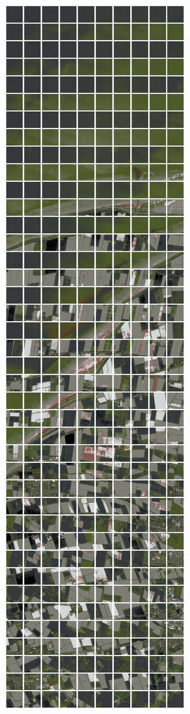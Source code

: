 <html>
<div>
<img src="https://github.com/HakkaTjakka/NL_TILE_MAP/blob/main/18/634/-1072/r.6340.-10720.png" height="44" width="44">
<img src="https://github.com/HakkaTjakka/NL_TILE_MAP/blob/main/18/634/-1072/r.6341.-10720.png" height="44" width="44">
<img src="https://github.com/HakkaTjakka/NL_TILE_MAP/blob/main/18/634/-1072/r.6342.-10720.png" height="44" width="44">
<img src="https://github.com/HakkaTjakka/NL_TILE_MAP/blob/main/18/634/-1072/r.6343.-10720.png" height="44" width="44">
<img src="https://github.com/HakkaTjakka/NL_TILE_MAP/blob/main/18/634/-1072/r.6344.-10720.png" height="44" width="44">
<img src="https://github.com/HakkaTjakka/NL_TILE_MAP/blob/main/18/634/-1072/r.6345.-10720.png" height="44" width="44">
<img src="https://github.com/HakkaTjakka/NL_TILE_MAP/blob/main/18/634/-1072/r.6346.-10720.png" height="44" width="44">
<img src="https://github.com/HakkaTjakka/NL_TILE_MAP/blob/main/18/634/-1072/r.6347.-10720.png" height="44" width="44">
<img src="https://github.com/HakkaTjakka/NL_TILE_MAP/blob/main/18/634/-1072/r.6348.-10720.png" height="44" width="44">
<img src="https://github.com/HakkaTjakka/NL_TILE_MAP/blob/main/18/634/-1072/r.6349.-10720.png" height="44" width="44">
<img src="https://github.com/HakkaTjakka/NL_TILE_MAP/blob/main/18/635/-1072/r.6350.-10720.png" height="44" width="44">
<img src="https://github.com/HakkaTjakka/NL_TILE_MAP/blob/main/18/635/-1072/r.6351.-10720.png" height="44" width="44">
<img src="https://github.com/HakkaTjakka/NL_TILE_MAP/blob/main/18/635/-1072/r.6352.-10720.png" height="44" width="44">
<img src="https://github.com/HakkaTjakka/NL_TILE_MAP/blob/main/18/635/-1072/r.6353.-10720.png" height="44" width="44">
<img src="https://github.com/HakkaTjakka/NL_TILE_MAP/blob/main/18/635/-1072/r.6354.-10720.png" height="44" width="44">
<img src="https://github.com/HakkaTjakka/NL_TILE_MAP/blob/main/18/635/-1072/r.6355.-10720.png" height="44" width="44">
<img src="https://github.com/HakkaTjakka/NL_TILE_MAP/blob/main/18/635/-1072/r.6356.-10720.png" height="44" width="44">
<img src="https://github.com/HakkaTjakka/NL_TILE_MAP/blob/main/18/635/-1072/r.6357.-10720.png" height="44" width="44">
<img src="https://github.com/HakkaTjakka/NL_TILE_MAP/blob/main/18/635/-1072/r.6358.-10720.png" height="44" width="44">
<img src="https://github.com/HakkaTjakka/NL_TILE_MAP/blob/main/18/635/-1072/r.6359.-10720.png" height="44" width="44">
<br>
<img src="https://github.com/HakkaTjakka/NL_TILE_MAP/blob/main/18/634/-1072/r.6340.-10719.png" height="44" width="44">
<img src="https://github.com/HakkaTjakka/NL_TILE_MAP/blob/main/18/634/-1072/r.6341.-10719.png" height="44" width="44">
<img src="https://github.com/HakkaTjakka/NL_TILE_MAP/blob/main/18/634/-1072/r.6342.-10719.png" height="44" width="44">
<img src="https://github.com/HakkaTjakka/NL_TILE_MAP/blob/main/18/634/-1072/r.6343.-10719.png" height="44" width="44">
<img src="https://github.com/HakkaTjakka/NL_TILE_MAP/blob/main/18/634/-1072/r.6344.-10719.png" height="44" width="44">
<img src="https://github.com/HakkaTjakka/NL_TILE_MAP/blob/main/18/634/-1072/r.6345.-10719.png" height="44" width="44">
<img src="https://github.com/HakkaTjakka/NL_TILE_MAP/blob/main/18/634/-1072/r.6346.-10719.png" height="44" width="44">
<img src="https://github.com/HakkaTjakka/NL_TILE_MAP/blob/main/18/634/-1072/r.6347.-10719.png" height="44" width="44">
<img src="https://github.com/HakkaTjakka/NL_TILE_MAP/blob/main/18/634/-1072/r.6348.-10719.png" height="44" width="44">
<img src="https://github.com/HakkaTjakka/NL_TILE_MAP/blob/main/18/634/-1072/r.6349.-10719.png" height="44" width="44">
<img src="https://github.com/HakkaTjakka/NL_TILE_MAP/blob/main/18/635/-1072/r.6350.-10719.png" height="44" width="44">
<img src="https://github.com/HakkaTjakka/NL_TILE_MAP/blob/main/18/635/-1072/r.6351.-10719.png" height="44" width="44">
<img src="https://github.com/HakkaTjakka/NL_TILE_MAP/blob/main/18/635/-1072/r.6352.-10719.png" height="44" width="44">
<img src="https://github.com/HakkaTjakka/NL_TILE_MAP/blob/main/18/635/-1072/r.6353.-10719.png" height="44" width="44">
<img src="https://github.com/HakkaTjakka/NL_TILE_MAP/blob/main/18/635/-1072/r.6354.-10719.png" height="44" width="44">
<img src="https://github.com/HakkaTjakka/NL_TILE_MAP/blob/main/18/635/-1072/r.6355.-10719.png" height="44" width="44">
<img src="https://github.com/HakkaTjakka/NL_TILE_MAP/blob/main/18/635/-1072/r.6356.-10719.png" height="44" width="44">
<img src="https://github.com/HakkaTjakka/NL_TILE_MAP/blob/main/18/635/-1072/r.6357.-10719.png" height="44" width="44">
<img src="https://github.com/HakkaTjakka/NL_TILE_MAP/blob/main/18/635/-1072/r.6358.-10719.png" height="44" width="44">
<img src="https://github.com/HakkaTjakka/NL_TILE_MAP/blob/main/18/635/-1072/r.6359.-10719.png" height="44" width="44">
<br>
<img src="https://github.com/HakkaTjakka/NL_TILE_MAP/blob/main/18/634/-1072/r.6340.-10718.png" height="44" width="44">
<img src="https://github.com/HakkaTjakka/NL_TILE_MAP/blob/main/18/634/-1072/r.6341.-10718.png" height="44" width="44">
<img src="https://github.com/HakkaTjakka/NL_TILE_MAP/blob/main/18/634/-1072/r.6342.-10718.png" height="44" width="44">
<img src="https://github.com/HakkaTjakka/NL_TILE_MAP/blob/main/18/634/-1072/r.6343.-10718.png" height="44" width="44">
<img src="https://github.com/HakkaTjakka/NL_TILE_MAP/blob/main/18/634/-1072/r.6344.-10718.png" height="44" width="44">
<img src="https://github.com/HakkaTjakka/NL_TILE_MAP/blob/main/18/634/-1072/r.6345.-10718.png" height="44" width="44">
<img src="https://github.com/HakkaTjakka/NL_TILE_MAP/blob/main/18/634/-1072/r.6346.-10718.png" height="44" width="44">
<img src="https://github.com/HakkaTjakka/NL_TILE_MAP/blob/main/18/634/-1072/r.6347.-10718.png" height="44" width="44">
<img src="https://github.com/HakkaTjakka/NL_TILE_MAP/blob/main/18/634/-1072/r.6348.-10718.png" height="44" width="44">
<img src="https://github.com/HakkaTjakka/NL_TILE_MAP/blob/main/18/634/-1072/r.6349.-10718.png" height="44" width="44">
<img src="https://github.com/HakkaTjakka/NL_TILE_MAP/blob/main/18/635/-1072/r.6350.-10718.png" height="44" width="44">
<img src="https://github.com/HakkaTjakka/NL_TILE_MAP/blob/main/18/635/-1072/r.6351.-10718.png" height="44" width="44">
<img src="https://github.com/HakkaTjakka/NL_TILE_MAP/blob/main/18/635/-1072/r.6352.-10718.png" height="44" width="44">
<img src="https://github.com/HakkaTjakka/NL_TILE_MAP/blob/main/18/635/-1072/r.6353.-10718.png" height="44" width="44">
<img src="https://github.com/HakkaTjakka/NL_TILE_MAP/blob/main/18/635/-1072/r.6354.-10718.png" height="44" width="44">
<img src="https://github.com/HakkaTjakka/NL_TILE_MAP/blob/main/18/635/-1072/r.6355.-10718.png" height="44" width="44">
<img src="https://github.com/HakkaTjakka/NL_TILE_MAP/blob/main/18/635/-1072/r.6356.-10718.png" height="44" width="44">
<img src="https://github.com/HakkaTjakka/NL_TILE_MAP/blob/main/18/635/-1072/r.6357.-10718.png" height="44" width="44">
<img src="https://github.com/HakkaTjakka/NL_TILE_MAP/blob/main/18/635/-1072/r.6358.-10718.png" height="44" width="44">
<img src="https://github.com/HakkaTjakka/NL_TILE_MAP/blob/main/18/635/-1072/r.6359.-10718.png" height="44" width="44">
<br>
<img src="https://github.com/HakkaTjakka/NL_TILE_MAP/blob/main/18/634/-1072/r.6340.-10717.png" height="44" width="44">
<img src="https://github.com/HakkaTjakka/NL_TILE_MAP/blob/main/18/634/-1072/r.6341.-10717.png" height="44" width="44">
<img src="https://github.com/HakkaTjakka/NL_TILE_MAP/blob/main/18/634/-1072/r.6342.-10717.png" height="44" width="44">
<img src="https://github.com/HakkaTjakka/NL_TILE_MAP/blob/main/18/634/-1072/r.6343.-10717.png" height="44" width="44">
<img src="https://github.com/HakkaTjakka/NL_TILE_MAP/blob/main/18/634/-1072/r.6344.-10717.png" height="44" width="44">
<img src="https://github.com/HakkaTjakka/NL_TILE_MAP/blob/main/18/634/-1072/r.6345.-10717.png" height="44" width="44">
<img src="https://github.com/HakkaTjakka/NL_TILE_MAP/blob/main/18/634/-1072/r.6346.-10717.png" height="44" width="44">
<img src="https://github.com/HakkaTjakka/NL_TILE_MAP/blob/main/18/634/-1072/r.6347.-10717.png" height="44" width="44">
<img src="https://github.com/HakkaTjakka/NL_TILE_MAP/blob/main/18/634/-1072/r.6348.-10717.png" height="44" width="44">
<img src="https://github.com/HakkaTjakka/NL_TILE_MAP/blob/main/18/634/-1072/r.6349.-10717.png" height="44" width="44">
<img src="https://github.com/HakkaTjakka/NL_TILE_MAP/blob/main/18/635/-1072/r.6350.-10717.png" height="44" width="44">
<img src="https://github.com/HakkaTjakka/NL_TILE_MAP/blob/main/18/635/-1072/r.6351.-10717.png" height="44" width="44">
<img src="https://github.com/HakkaTjakka/NL_TILE_MAP/blob/main/18/635/-1072/r.6352.-10717.png" height="44" width="44">
<img src="https://github.com/HakkaTjakka/NL_TILE_MAP/blob/main/18/635/-1072/r.6353.-10717.png" height="44" width="44">
<img src="https://github.com/HakkaTjakka/NL_TILE_MAP/blob/main/18/635/-1072/r.6354.-10717.png" height="44" width="44">
<img src="https://github.com/HakkaTjakka/NL_TILE_MAP/blob/main/18/635/-1072/r.6355.-10717.png" height="44" width="44">
<img src="https://github.com/HakkaTjakka/NL_TILE_MAP/blob/main/18/635/-1072/r.6356.-10717.png" height="44" width="44">
<img src="https://github.com/HakkaTjakka/NL_TILE_MAP/blob/main/18/635/-1072/r.6357.-10717.png" height="44" width="44">
<img src="https://github.com/HakkaTjakka/NL_TILE_MAP/blob/main/18/635/-1072/r.6358.-10717.png" height="44" width="44">
<img src="https://github.com/HakkaTjakka/NL_TILE_MAP/blob/main/18/635/-1072/r.6359.-10717.png" height="44" width="44">
<br>
<img src="https://github.com/HakkaTjakka/NL_TILE_MAP/blob/main/18/634/-1072/r.6340.-10716.png" height="44" width="44">
<img src="https://github.com/HakkaTjakka/NL_TILE_MAP/blob/main/18/634/-1072/r.6341.-10716.png" height="44" width="44">
<img src="https://github.com/HakkaTjakka/NL_TILE_MAP/blob/main/18/634/-1072/r.6342.-10716.png" height="44" width="44">
<img src="https://github.com/HakkaTjakka/NL_TILE_MAP/blob/main/18/634/-1072/r.6343.-10716.png" height="44" width="44">
<img src="https://github.com/HakkaTjakka/NL_TILE_MAP/blob/main/18/634/-1072/r.6344.-10716.png" height="44" width="44">
<img src="https://github.com/HakkaTjakka/NL_TILE_MAP/blob/main/18/634/-1072/r.6345.-10716.png" height="44" width="44">
<img src="https://github.com/HakkaTjakka/NL_TILE_MAP/blob/main/18/634/-1072/r.6346.-10716.png" height="44" width="44">
<img src="https://github.com/HakkaTjakka/NL_TILE_MAP/blob/main/18/634/-1072/r.6347.-10716.png" height="44" width="44">
<img src="https://github.com/HakkaTjakka/NL_TILE_MAP/blob/main/18/634/-1072/r.6348.-10716.png" height="44" width="44">
<img src="https://github.com/HakkaTjakka/NL_TILE_MAP/blob/main/18/634/-1072/r.6349.-10716.png" height="44" width="44">
<img src="https://github.com/HakkaTjakka/NL_TILE_MAP/blob/main/18/635/-1072/r.6350.-10716.png" height="44" width="44">
<img src="https://github.com/HakkaTjakka/NL_TILE_MAP/blob/main/18/635/-1072/r.6351.-10716.png" height="44" width="44">
<img src="https://github.com/HakkaTjakka/NL_TILE_MAP/blob/main/18/635/-1072/r.6352.-10716.png" height="44" width="44">
<img src="https://github.com/HakkaTjakka/NL_TILE_MAP/blob/main/18/635/-1072/r.6353.-10716.png" height="44" width="44">
<img src="https://github.com/HakkaTjakka/NL_TILE_MAP/blob/main/18/635/-1072/r.6354.-10716.png" height="44" width="44">
<img src="https://github.com/HakkaTjakka/NL_TILE_MAP/blob/main/18/635/-1072/r.6355.-10716.png" height="44" width="44">
<img src="https://github.com/HakkaTjakka/NL_TILE_MAP/blob/main/18/635/-1072/r.6356.-10716.png" height="44" width="44">
<img src="https://github.com/HakkaTjakka/NL_TILE_MAP/blob/main/18/635/-1072/r.6357.-10716.png" height="44" width="44">
<img src="https://github.com/HakkaTjakka/NL_TILE_MAP/blob/main/18/635/-1072/r.6358.-10716.png" height="44" width="44">
<img src="https://github.com/HakkaTjakka/NL_TILE_MAP/blob/main/18/635/-1072/r.6359.-10716.png" height="44" width="44">
<br>
<img src="https://github.com/HakkaTjakka/NL_TILE_MAP/blob/main/18/634/-1072/r.6340.-10715.png" height="44" width="44">
<img src="https://github.com/HakkaTjakka/NL_TILE_MAP/blob/main/18/634/-1072/r.6341.-10715.png" height="44" width="44">
<img src="https://github.com/HakkaTjakka/NL_TILE_MAP/blob/main/18/634/-1072/r.6342.-10715.png" height="44" width="44">
<img src="https://github.com/HakkaTjakka/NL_TILE_MAP/blob/main/18/634/-1072/r.6343.-10715.png" height="44" width="44">
<img src="https://github.com/HakkaTjakka/NL_TILE_MAP/blob/main/18/634/-1072/r.6344.-10715.png" height="44" width="44">
<img src="https://github.com/HakkaTjakka/NL_TILE_MAP/blob/main/18/634/-1072/r.6345.-10715.png" height="44" width="44">
<img src="https://github.com/HakkaTjakka/NL_TILE_MAP/blob/main/18/634/-1072/r.6346.-10715.png" height="44" width="44">
<img src="https://github.com/HakkaTjakka/NL_TILE_MAP/blob/main/18/634/-1072/r.6347.-10715.png" height="44" width="44">
<img src="https://github.com/HakkaTjakka/NL_TILE_MAP/blob/main/18/634/-1072/r.6348.-10715.png" height="44" width="44">
<img src="https://github.com/HakkaTjakka/NL_TILE_MAP/blob/main/18/634/-1072/r.6349.-10715.png" height="44" width="44">
<img src="https://github.com/HakkaTjakka/NL_TILE_MAP/blob/main/18/635/-1072/r.6350.-10715.png" height="44" width="44">
<img src="https://github.com/HakkaTjakka/NL_TILE_MAP/blob/main/18/635/-1072/r.6351.-10715.png" height="44" width="44">
<img src="https://github.com/HakkaTjakka/NL_TILE_MAP/blob/main/18/635/-1072/r.6352.-10715.png" height="44" width="44">
<img src="https://github.com/HakkaTjakka/NL_TILE_MAP/blob/main/18/635/-1072/r.6353.-10715.png" height="44" width="44">
<img src="https://github.com/HakkaTjakka/NL_TILE_MAP/blob/main/18/635/-1072/r.6354.-10715.png" height="44" width="44">
<img src="https://github.com/HakkaTjakka/NL_TILE_MAP/blob/main/18/635/-1072/r.6355.-10715.png" height="44" width="44">
<img src="https://github.com/HakkaTjakka/NL_TILE_MAP/blob/main/18/635/-1072/r.6356.-10715.png" height="44" width="44">
<img src="https://github.com/HakkaTjakka/NL_TILE_MAP/blob/main/18/635/-1072/r.6357.-10715.png" height="44" width="44">
<img src="https://github.com/HakkaTjakka/NL_TILE_MAP/blob/main/18/635/-1072/r.6358.-10715.png" height="44" width="44">
<img src="https://github.com/HakkaTjakka/NL_TILE_MAP/blob/main/18/635/-1072/r.6359.-10715.png" height="44" width="44">
<br>
<img src="https://github.com/HakkaTjakka/NL_TILE_MAP/blob/main/18/634/-1072/r.6340.-10714.png" height="44" width="44">
<img src="https://github.com/HakkaTjakka/NL_TILE_MAP/blob/main/18/634/-1072/r.6341.-10714.png" height="44" width="44">
<img src="https://github.com/HakkaTjakka/NL_TILE_MAP/blob/main/18/634/-1072/r.6342.-10714.png" height="44" width="44">
<img src="https://github.com/HakkaTjakka/NL_TILE_MAP/blob/main/18/634/-1072/r.6343.-10714.png" height="44" width="44">
<img src="https://github.com/HakkaTjakka/NL_TILE_MAP/blob/main/18/634/-1072/r.6344.-10714.png" height="44" width="44">
<img src="https://github.com/HakkaTjakka/NL_TILE_MAP/blob/main/18/634/-1072/r.6345.-10714.png" height="44" width="44">
<img src="https://github.com/HakkaTjakka/NL_TILE_MAP/blob/main/18/634/-1072/r.6346.-10714.png" height="44" width="44">
<img src="https://github.com/HakkaTjakka/NL_TILE_MAP/blob/main/18/634/-1072/r.6347.-10714.png" height="44" width="44">
<img src="https://github.com/HakkaTjakka/NL_TILE_MAP/blob/main/18/634/-1072/r.6348.-10714.png" height="44" width="44">
<img src="https://github.com/HakkaTjakka/NL_TILE_MAP/blob/main/18/634/-1072/r.6349.-10714.png" height="44" width="44">
<img src="https://github.com/HakkaTjakka/NL_TILE_MAP/blob/main/18/635/-1072/r.6350.-10714.png" height="44" width="44">
<img src="https://github.com/HakkaTjakka/NL_TILE_MAP/blob/main/18/635/-1072/r.6351.-10714.png" height="44" width="44">
<img src="https://github.com/HakkaTjakka/NL_TILE_MAP/blob/main/18/635/-1072/r.6352.-10714.png" height="44" width="44">
<img src="https://github.com/HakkaTjakka/NL_TILE_MAP/blob/main/18/635/-1072/r.6353.-10714.png" height="44" width="44">
<img src="https://github.com/HakkaTjakka/NL_TILE_MAP/blob/main/18/635/-1072/r.6354.-10714.png" height="44" width="44">
<img src="https://github.com/HakkaTjakka/NL_TILE_MAP/blob/main/18/635/-1072/r.6355.-10714.png" height="44" width="44">
<img src="https://github.com/HakkaTjakka/NL_TILE_MAP/blob/main/18/635/-1072/r.6356.-10714.png" height="44" width="44">
<img src="https://github.com/HakkaTjakka/NL_TILE_MAP/blob/main/18/635/-1072/r.6357.-10714.png" height="44" width="44">
<img src="https://github.com/HakkaTjakka/NL_TILE_MAP/blob/main/18/635/-1072/r.6358.-10714.png" height="44" width="44">
<img src="https://github.com/HakkaTjakka/NL_TILE_MAP/blob/main/18/635/-1072/r.6359.-10714.png" height="44" width="44">
<br>
<img src="https://github.com/HakkaTjakka/NL_TILE_MAP/blob/main/18/634/-1072/r.6340.-10713.png" height="44" width="44">
<img src="https://github.com/HakkaTjakka/NL_TILE_MAP/blob/main/18/634/-1072/r.6341.-10713.png" height="44" width="44">
<img src="https://github.com/HakkaTjakka/NL_TILE_MAP/blob/main/18/634/-1072/r.6342.-10713.png" height="44" width="44">
<img src="https://github.com/HakkaTjakka/NL_TILE_MAP/blob/main/18/634/-1072/r.6343.-10713.png" height="44" width="44">
<img src="https://github.com/HakkaTjakka/NL_TILE_MAP/blob/main/18/634/-1072/r.6344.-10713.png" height="44" width="44">
<img src="https://github.com/HakkaTjakka/NL_TILE_MAP/blob/main/18/634/-1072/r.6345.-10713.png" height="44" width="44">
<img src="https://github.com/HakkaTjakka/NL_TILE_MAP/blob/main/18/634/-1072/r.6346.-10713.png" height="44" width="44">
<img src="https://github.com/HakkaTjakka/NL_TILE_MAP/blob/main/18/634/-1072/r.6347.-10713.png" height="44" width="44">
<img src="https://github.com/HakkaTjakka/NL_TILE_MAP/blob/main/18/634/-1072/r.6348.-10713.png" height="44" width="44">
<img src="https://github.com/HakkaTjakka/NL_TILE_MAP/blob/main/18/634/-1072/r.6349.-10713.png" height="44" width="44">
<img src="https://github.com/HakkaTjakka/NL_TILE_MAP/blob/main/18/635/-1072/r.6350.-10713.png" height="44" width="44">
<img src="https://github.com/HakkaTjakka/NL_TILE_MAP/blob/main/18/635/-1072/r.6351.-10713.png" height="44" width="44">
<img src="https://github.com/HakkaTjakka/NL_TILE_MAP/blob/main/18/635/-1072/r.6352.-10713.png" height="44" width="44">
<img src="https://github.com/HakkaTjakka/NL_TILE_MAP/blob/main/18/635/-1072/r.6353.-10713.png" height="44" width="44">
<img src="https://github.com/HakkaTjakka/NL_TILE_MAP/blob/main/18/635/-1072/r.6354.-10713.png" height="44" width="44">
<img src="https://github.com/HakkaTjakka/NL_TILE_MAP/blob/main/18/635/-1072/r.6355.-10713.png" height="44" width="44">
<img src="https://github.com/HakkaTjakka/NL_TILE_MAP/blob/main/18/635/-1072/r.6356.-10713.png" height="44" width="44">
<img src="https://github.com/HakkaTjakka/NL_TILE_MAP/blob/main/18/635/-1072/r.6357.-10713.png" height="44" width="44">
<img src="https://github.com/HakkaTjakka/NL_TILE_MAP/blob/main/18/635/-1072/r.6358.-10713.png" height="44" width="44">
<img src="https://github.com/HakkaTjakka/NL_TILE_MAP/blob/main/18/635/-1072/r.6359.-10713.png" height="44" width="44">
<br>
<img src="https://github.com/HakkaTjakka/NL_TILE_MAP/blob/main/18/634/-1072/r.6340.-10712.png" height="44" width="44">
<img src="https://github.com/HakkaTjakka/NL_TILE_MAP/blob/main/18/634/-1072/r.6341.-10712.png" height="44" width="44">
<img src="https://github.com/HakkaTjakka/NL_TILE_MAP/blob/main/18/634/-1072/r.6342.-10712.png" height="44" width="44">
<img src="https://github.com/HakkaTjakka/NL_TILE_MAP/blob/main/18/634/-1072/r.6343.-10712.png" height="44" width="44">
<img src="https://github.com/HakkaTjakka/NL_TILE_MAP/blob/main/18/634/-1072/r.6344.-10712.png" height="44" width="44">
<img src="https://github.com/HakkaTjakka/NL_TILE_MAP/blob/main/18/634/-1072/r.6345.-10712.png" height="44" width="44">
<img src="https://github.com/HakkaTjakka/NL_TILE_MAP/blob/main/18/634/-1072/r.6346.-10712.png" height="44" width="44">
<img src="https://github.com/HakkaTjakka/NL_TILE_MAP/blob/main/18/634/-1072/r.6347.-10712.png" height="44" width="44">
<img src="https://github.com/HakkaTjakka/NL_TILE_MAP/blob/main/18/634/-1072/r.6348.-10712.png" height="44" width="44">
<img src="https://github.com/HakkaTjakka/NL_TILE_MAP/blob/main/18/634/-1072/r.6349.-10712.png" height="44" width="44">
<img src="https://github.com/HakkaTjakka/NL_TILE_MAP/blob/main/18/635/-1072/r.6350.-10712.png" height="44" width="44">
<img src="https://github.com/HakkaTjakka/NL_TILE_MAP/blob/main/18/635/-1072/r.6351.-10712.png" height="44" width="44">
<img src="https://github.com/HakkaTjakka/NL_TILE_MAP/blob/main/18/635/-1072/r.6352.-10712.png" height="44" width="44">
<img src="https://github.com/HakkaTjakka/NL_TILE_MAP/blob/main/18/635/-1072/r.6353.-10712.png" height="44" width="44">
<img src="https://github.com/HakkaTjakka/NL_TILE_MAP/blob/main/18/635/-1072/r.6354.-10712.png" height="44" width="44">
<img src="https://github.com/HakkaTjakka/NL_TILE_MAP/blob/main/18/635/-1072/r.6355.-10712.png" height="44" width="44">
<img src="https://github.com/HakkaTjakka/NL_TILE_MAP/blob/main/18/635/-1072/r.6356.-10712.png" height="44" width="44">
<img src="https://github.com/HakkaTjakka/NL_TILE_MAP/blob/main/18/635/-1072/r.6357.-10712.png" height="44" width="44">
<img src="https://github.com/HakkaTjakka/NL_TILE_MAP/blob/main/18/635/-1072/r.6358.-10712.png" height="44" width="44">
<img src="https://github.com/HakkaTjakka/NL_TILE_MAP/blob/main/18/635/-1072/r.6359.-10712.png" height="44" width="44">
<br>
<img src="https://github.com/HakkaTjakka/NL_TILE_MAP/blob/main/18/634/-1072/r.6340.-10711.png" height="44" width="44">
<img src="https://github.com/HakkaTjakka/NL_TILE_MAP/blob/main/18/634/-1072/r.6341.-10711.png" height="44" width="44">
<img src="https://github.com/HakkaTjakka/NL_TILE_MAP/blob/main/18/634/-1072/r.6342.-10711.png" height="44" width="44">
<img src="https://github.com/HakkaTjakka/NL_TILE_MAP/blob/main/18/634/-1072/r.6343.-10711.png" height="44" width="44">
<img src="https://github.com/HakkaTjakka/NL_TILE_MAP/blob/main/18/634/-1072/r.6344.-10711.png" height="44" width="44">
<img src="https://github.com/HakkaTjakka/NL_TILE_MAP/blob/main/18/634/-1072/r.6345.-10711.png" height="44" width="44">
<img src="https://github.com/HakkaTjakka/NL_TILE_MAP/blob/main/18/634/-1072/r.6346.-10711.png" height="44" width="44">
<img src="https://github.com/HakkaTjakka/NL_TILE_MAP/blob/main/18/634/-1072/r.6347.-10711.png" height="44" width="44">
<img src="https://github.com/HakkaTjakka/NL_TILE_MAP/blob/main/18/634/-1072/r.6348.-10711.png" height="44" width="44">
<img src="https://github.com/HakkaTjakka/NL_TILE_MAP/blob/main/18/634/-1072/r.6349.-10711.png" height="44" width="44">
<img src="https://github.com/HakkaTjakka/NL_TILE_MAP/blob/main/18/635/-1072/r.6350.-10711.png" height="44" width="44">
<img src="https://github.com/HakkaTjakka/NL_TILE_MAP/blob/main/18/635/-1072/r.6351.-10711.png" height="44" width="44">
<img src="https://github.com/HakkaTjakka/NL_TILE_MAP/blob/main/18/635/-1072/r.6352.-10711.png" height="44" width="44">
<img src="https://github.com/HakkaTjakka/NL_TILE_MAP/blob/main/18/635/-1072/r.6353.-10711.png" height="44" width="44">
<img src="https://github.com/HakkaTjakka/NL_TILE_MAP/blob/main/18/635/-1072/r.6354.-10711.png" height="44" width="44">
<img src="https://github.com/HakkaTjakka/NL_TILE_MAP/blob/main/18/635/-1072/r.6355.-10711.png" height="44" width="44">
<img src="https://github.com/HakkaTjakka/NL_TILE_MAP/blob/main/18/635/-1072/r.6356.-10711.png" height="44" width="44">
<img src="https://github.com/HakkaTjakka/NL_TILE_MAP/blob/main/18/635/-1072/r.6357.-10711.png" height="44" width="44">
<img src="https://github.com/HakkaTjakka/NL_TILE_MAP/blob/main/18/635/-1072/r.6358.-10711.png" height="44" width="44">
<img src="https://github.com/HakkaTjakka/NL_TILE_MAP/blob/main/18/635/-1072/r.6359.-10711.png" height="44" width="44">
<br>
<img src="https://github.com/HakkaTjakka/NL_TILE_MAP/blob/main/18/634/-1071/r.6340.-10710.png" height="44" width="44">
<img src="https://github.com/HakkaTjakka/NL_TILE_MAP/blob/main/18/634/-1071/r.6341.-10710.png" height="44" width="44">
<img src="https://github.com/HakkaTjakka/NL_TILE_MAP/blob/main/18/634/-1071/r.6342.-10710.png" height="44" width="44">
<img src="https://github.com/HakkaTjakka/NL_TILE_MAP/blob/main/18/634/-1071/r.6343.-10710.png" height="44" width="44">
<img src="https://github.com/HakkaTjakka/NL_TILE_MAP/blob/main/18/634/-1071/r.6344.-10710.png" height="44" width="44">
<img src="https://github.com/HakkaTjakka/NL_TILE_MAP/blob/main/18/634/-1071/r.6345.-10710.png" height="44" width="44">
<img src="https://github.com/HakkaTjakka/NL_TILE_MAP/blob/main/18/634/-1071/r.6346.-10710.png" height="44" width="44">
<img src="https://github.com/HakkaTjakka/NL_TILE_MAP/blob/main/18/634/-1071/r.6347.-10710.png" height="44" width="44">
<img src="https://github.com/HakkaTjakka/NL_TILE_MAP/blob/main/18/634/-1071/r.6348.-10710.png" height="44" width="44">
<img src="https://github.com/HakkaTjakka/NL_TILE_MAP/blob/main/18/634/-1071/r.6349.-10710.png" height="44" width="44">
<img src="https://github.com/HakkaTjakka/NL_TILE_MAP/blob/main/18/635/-1071/r.6350.-10710.png" height="44" width="44">
<img src="https://github.com/HakkaTjakka/NL_TILE_MAP/blob/main/18/635/-1071/r.6351.-10710.png" height="44" width="44">
<img src="https://github.com/HakkaTjakka/NL_TILE_MAP/blob/main/18/635/-1071/r.6352.-10710.png" height="44" width="44">
<img src="https://github.com/HakkaTjakka/NL_TILE_MAP/blob/main/18/635/-1071/r.6353.-10710.png" height="44" width="44">
<img src="https://github.com/HakkaTjakka/NL_TILE_MAP/blob/main/18/635/-1071/r.6354.-10710.png" height="44" width="44">
<img src="https://github.com/HakkaTjakka/NL_TILE_MAP/blob/main/18/635/-1071/r.6355.-10710.png" height="44" width="44">
<img src="https://github.com/HakkaTjakka/NL_TILE_MAP/blob/main/18/635/-1071/r.6356.-10710.png" height="44" width="44">
<img src="https://github.com/HakkaTjakka/NL_TILE_MAP/blob/main/18/635/-1071/r.6357.-10710.png" height="44" width="44">
<img src="https://github.com/HakkaTjakka/NL_TILE_MAP/blob/main/18/635/-1071/r.6358.-10710.png" height="44" width="44">
<img src="https://github.com/HakkaTjakka/NL_TILE_MAP/blob/main/18/635/-1071/r.6359.-10710.png" height="44" width="44">
<br>
<img src="https://github.com/HakkaTjakka/NL_TILE_MAP/blob/main/18/634/-1071/r.6340.-10709.png" height="44" width="44">
<img src="https://github.com/HakkaTjakka/NL_TILE_MAP/blob/main/18/634/-1071/r.6341.-10709.png" height="44" width="44">
<img src="https://github.com/HakkaTjakka/NL_TILE_MAP/blob/main/18/634/-1071/r.6342.-10709.png" height="44" width="44">
<img src="https://github.com/HakkaTjakka/NL_TILE_MAP/blob/main/18/634/-1071/r.6343.-10709.png" height="44" width="44">
<img src="https://github.com/HakkaTjakka/NL_TILE_MAP/blob/main/18/634/-1071/r.6344.-10709.png" height="44" width="44">
<img src="https://github.com/HakkaTjakka/NL_TILE_MAP/blob/main/18/634/-1071/r.6345.-10709.png" height="44" width="44">
<img src="https://github.com/HakkaTjakka/NL_TILE_MAP/blob/main/18/634/-1071/r.6346.-10709.png" height="44" width="44">
<img src="https://github.com/HakkaTjakka/NL_TILE_MAP/blob/main/18/634/-1071/r.6347.-10709.png" height="44" width="44">
<img src="https://github.com/HakkaTjakka/NL_TILE_MAP/blob/main/18/634/-1071/r.6348.-10709.png" height="44" width="44">
<img src="https://github.com/HakkaTjakka/NL_TILE_MAP/blob/main/18/634/-1071/r.6349.-10709.png" height="44" width="44">
<img src="https://github.com/HakkaTjakka/NL_TILE_MAP/blob/main/18/635/-1071/r.6350.-10709.png" height="44" width="44">
<img src="https://github.com/HakkaTjakka/NL_TILE_MAP/blob/main/18/635/-1071/r.6351.-10709.png" height="44" width="44">
<img src="https://github.com/HakkaTjakka/NL_TILE_MAP/blob/main/18/635/-1071/r.6352.-10709.png" height="44" width="44">
<img src="https://github.com/HakkaTjakka/NL_TILE_MAP/blob/main/18/635/-1071/r.6353.-10709.png" height="44" width="44">
<img src="https://github.com/HakkaTjakka/NL_TILE_MAP/blob/main/18/635/-1071/r.6354.-10709.png" height="44" width="44">
<img src="https://github.com/HakkaTjakka/NL_TILE_MAP/blob/main/18/635/-1071/r.6355.-10709.png" height="44" width="44">
<img src="https://github.com/HakkaTjakka/NL_TILE_MAP/blob/main/18/635/-1071/r.6356.-10709.png" height="44" width="44">
<img src="https://github.com/HakkaTjakka/NL_TILE_MAP/blob/main/18/635/-1071/r.6357.-10709.png" height="44" width="44">
<img src="https://github.com/HakkaTjakka/NL_TILE_MAP/blob/main/18/635/-1071/r.6358.-10709.png" height="44" width="44">
<img src="https://github.com/HakkaTjakka/NL_TILE_MAP/blob/main/18/635/-1071/r.6359.-10709.png" height="44" width="44">
<br>
<img src="https://github.com/HakkaTjakka/NL_TILE_MAP/blob/main/18/634/-1071/r.6340.-10708.png" height="44" width="44">
<img src="https://github.com/HakkaTjakka/NL_TILE_MAP/blob/main/18/634/-1071/r.6341.-10708.png" height="44" width="44">
<img src="https://github.com/HakkaTjakka/NL_TILE_MAP/blob/main/18/634/-1071/r.6342.-10708.png" height="44" width="44">
<img src="https://github.com/HakkaTjakka/NL_TILE_MAP/blob/main/18/634/-1071/r.6343.-10708.png" height="44" width="44">
<img src="https://github.com/HakkaTjakka/NL_TILE_MAP/blob/main/18/634/-1071/r.6344.-10708.png" height="44" width="44">
<img src="https://github.com/HakkaTjakka/NL_TILE_MAP/blob/main/18/634/-1071/r.6345.-10708.png" height="44" width="44">
<img src="https://github.com/HakkaTjakka/NL_TILE_MAP/blob/main/18/634/-1071/r.6346.-10708.png" height="44" width="44">
<img src="https://github.com/HakkaTjakka/NL_TILE_MAP/blob/main/18/634/-1071/r.6347.-10708.png" height="44" width="44">
<img src="https://github.com/HakkaTjakka/NL_TILE_MAP/blob/main/18/634/-1071/r.6348.-10708.png" height="44" width="44">
<img src="https://github.com/HakkaTjakka/NL_TILE_MAP/blob/main/18/634/-1071/r.6349.-10708.png" height="44" width="44">
<img src="https://github.com/HakkaTjakka/NL_TILE_MAP/blob/main/18/635/-1071/r.6350.-10708.png" height="44" width="44">
<img src="https://github.com/HakkaTjakka/NL_TILE_MAP/blob/main/18/635/-1071/r.6351.-10708.png" height="44" width="44">
<img src="https://github.com/HakkaTjakka/NL_TILE_MAP/blob/main/18/635/-1071/r.6352.-10708.png" height="44" width="44">
<img src="https://github.com/HakkaTjakka/NL_TILE_MAP/blob/main/18/635/-1071/r.6353.-10708.png" height="44" width="44">
<img src="https://github.com/HakkaTjakka/NL_TILE_MAP/blob/main/18/635/-1071/r.6354.-10708.png" height="44" width="44">
<img src="https://github.com/HakkaTjakka/NL_TILE_MAP/blob/main/18/635/-1071/r.6355.-10708.png" height="44" width="44">
<img src="https://github.com/HakkaTjakka/NL_TILE_MAP/blob/main/18/635/-1071/r.6356.-10708.png" height="44" width="44">
<img src="https://github.com/HakkaTjakka/NL_TILE_MAP/blob/main/18/635/-1071/r.6357.-10708.png" height="44" width="44">
<img src="https://github.com/HakkaTjakka/NL_TILE_MAP/blob/main/18/635/-1071/r.6358.-10708.png" height="44" width="44">
<img src="https://github.com/HakkaTjakka/NL_TILE_MAP/blob/main/18/635/-1071/r.6359.-10708.png" height="44" width="44">
<br>
<img src="https://github.com/HakkaTjakka/NL_TILE_MAP/blob/main/18/634/-1071/r.6340.-10707.png" height="44" width="44">
<img src="https://github.com/HakkaTjakka/NL_TILE_MAP/blob/main/18/634/-1071/r.6341.-10707.png" height="44" width="44">
<img src="https://github.com/HakkaTjakka/NL_TILE_MAP/blob/main/18/634/-1071/r.6342.-10707.png" height="44" width="44">
<img src="https://github.com/HakkaTjakka/NL_TILE_MAP/blob/main/18/634/-1071/r.6343.-10707.png" height="44" width="44">
<img src="https://github.com/HakkaTjakka/NL_TILE_MAP/blob/main/18/634/-1071/r.6344.-10707.png" height="44" width="44">
<img src="https://github.com/HakkaTjakka/NL_TILE_MAP/blob/main/18/634/-1071/r.6345.-10707.png" height="44" width="44">
<img src="https://github.com/HakkaTjakka/NL_TILE_MAP/blob/main/18/634/-1071/r.6346.-10707.png" height="44" width="44">
<img src="https://github.com/HakkaTjakka/NL_TILE_MAP/blob/main/18/634/-1071/r.6347.-10707.png" height="44" width="44">
<img src="https://github.com/HakkaTjakka/NL_TILE_MAP/blob/main/18/634/-1071/r.6348.-10707.png" height="44" width="44">
<img src="https://github.com/HakkaTjakka/NL_TILE_MAP/blob/main/18/634/-1071/r.6349.-10707.png" height="44" width="44">
<img src="https://github.com/HakkaTjakka/NL_TILE_MAP/blob/main/18/635/-1071/r.6350.-10707.png" height="44" width="44">
<img src="https://github.com/HakkaTjakka/NL_TILE_MAP/blob/main/18/635/-1071/r.6351.-10707.png" height="44" width="44">
<img src="https://github.com/HakkaTjakka/NL_TILE_MAP/blob/main/18/635/-1071/r.6352.-10707.png" height="44" width="44">
<img src="https://github.com/HakkaTjakka/NL_TILE_MAP/blob/main/18/635/-1071/r.6353.-10707.png" height="44" width="44">
<img src="https://github.com/HakkaTjakka/NL_TILE_MAP/blob/main/18/635/-1071/r.6354.-10707.png" height="44" width="44">
<img src="https://github.com/HakkaTjakka/NL_TILE_MAP/blob/main/18/635/-1071/r.6355.-10707.png" height="44" width="44">
<img src="https://github.com/HakkaTjakka/NL_TILE_MAP/blob/main/18/635/-1071/r.6356.-10707.png" height="44" width="44">
<img src="https://github.com/HakkaTjakka/NL_TILE_MAP/blob/main/18/635/-1071/r.6357.-10707.png" height="44" width="44">
<img src="https://github.com/HakkaTjakka/NL_TILE_MAP/blob/main/18/635/-1071/r.6358.-10707.png" height="44" width="44">
<img src="https://github.com/HakkaTjakka/NL_TILE_MAP/blob/main/18/635/-1071/r.6359.-10707.png" height="44" width="44">
<br>
<img src="https://github.com/HakkaTjakka/NL_TILE_MAP/blob/main/18/634/-1071/r.6340.-10706.png" height="44" width="44">
<img src="https://github.com/HakkaTjakka/NL_TILE_MAP/blob/main/18/634/-1071/r.6341.-10706.png" height="44" width="44">
<img src="https://github.com/HakkaTjakka/NL_TILE_MAP/blob/main/18/634/-1071/r.6342.-10706.png" height="44" width="44">
<img src="https://github.com/HakkaTjakka/NL_TILE_MAP/blob/main/18/634/-1071/r.6343.-10706.png" height="44" width="44">
<img src="https://github.com/HakkaTjakka/NL_TILE_MAP/blob/main/18/634/-1071/r.6344.-10706.png" height="44" width="44">
<img src="https://github.com/HakkaTjakka/NL_TILE_MAP/blob/main/18/634/-1071/r.6345.-10706.png" height="44" width="44">
<img src="https://github.com/HakkaTjakka/NL_TILE_MAP/blob/main/18/634/-1071/r.6346.-10706.png" height="44" width="44">
<img src="https://github.com/HakkaTjakka/NL_TILE_MAP/blob/main/18/634/-1071/r.6347.-10706.png" height="44" width="44">
<img src="https://github.com/HakkaTjakka/NL_TILE_MAP/blob/main/18/634/-1071/r.6348.-10706.png" height="44" width="44">
<img src="https://github.com/HakkaTjakka/NL_TILE_MAP/blob/main/18/634/-1071/r.6349.-10706.png" height="44" width="44">
<img src="https://github.com/HakkaTjakka/NL_TILE_MAP/blob/main/18/635/-1071/r.6350.-10706.png" height="44" width="44">
<img src="https://github.com/HakkaTjakka/NL_TILE_MAP/blob/main/18/635/-1071/r.6351.-10706.png" height="44" width="44">
<img src="https://github.com/HakkaTjakka/NL_TILE_MAP/blob/main/18/635/-1071/r.6352.-10706.png" height="44" width="44">
<img src="https://github.com/HakkaTjakka/NL_TILE_MAP/blob/main/18/635/-1071/r.6353.-10706.png" height="44" width="44">
<img src="https://github.com/HakkaTjakka/NL_TILE_MAP/blob/main/18/635/-1071/r.6354.-10706.png" height="44" width="44">
<img src="https://github.com/HakkaTjakka/NL_TILE_MAP/blob/main/18/635/-1071/r.6355.-10706.png" height="44" width="44">
<img src="https://github.com/HakkaTjakka/NL_TILE_MAP/blob/main/18/635/-1071/r.6356.-10706.png" height="44" width="44">
<img src="https://github.com/HakkaTjakka/NL_TILE_MAP/blob/main/18/635/-1071/r.6357.-10706.png" height="44" width="44">
<img src="https://github.com/HakkaTjakka/NL_TILE_MAP/blob/main/18/635/-1071/r.6358.-10706.png" height="44" width="44">
<img src="https://github.com/HakkaTjakka/NL_TILE_MAP/blob/main/18/635/-1071/r.6359.-10706.png" height="44" width="44">
<br>
<img src="https://github.com/HakkaTjakka/NL_TILE_MAP/blob/main/18/634/-1071/r.6340.-10705.png" height="44" width="44">
<img src="https://github.com/HakkaTjakka/NL_TILE_MAP/blob/main/18/634/-1071/r.6341.-10705.png" height="44" width="44">
<img src="https://github.com/HakkaTjakka/NL_TILE_MAP/blob/main/18/634/-1071/r.6342.-10705.png" height="44" width="44">
<img src="https://github.com/HakkaTjakka/NL_TILE_MAP/blob/main/18/634/-1071/r.6343.-10705.png" height="44" width="44">
<img src="https://github.com/HakkaTjakka/NL_TILE_MAP/blob/main/18/634/-1071/r.6344.-10705.png" height="44" width="44">
<img src="https://github.com/HakkaTjakka/NL_TILE_MAP/blob/main/18/634/-1071/r.6345.-10705.png" height="44" width="44">
<img src="https://github.com/HakkaTjakka/NL_TILE_MAP/blob/main/18/634/-1071/r.6346.-10705.png" height="44" width="44">
<img src="https://github.com/HakkaTjakka/NL_TILE_MAP/blob/main/18/634/-1071/r.6347.-10705.png" height="44" width="44">
<img src="https://github.com/HakkaTjakka/NL_TILE_MAP/blob/main/18/634/-1071/r.6348.-10705.png" height="44" width="44">
<img src="https://github.com/HakkaTjakka/NL_TILE_MAP/blob/main/18/634/-1071/r.6349.-10705.png" height="44" width="44">
<img src="https://github.com/HakkaTjakka/NL_TILE_MAP/blob/main/18/635/-1071/r.6350.-10705.png" height="44" width="44">
<img src="https://github.com/HakkaTjakka/NL_TILE_MAP/blob/main/18/635/-1071/r.6351.-10705.png" height="44" width="44">
<img src="https://github.com/HakkaTjakka/NL_TILE_MAP/blob/main/18/635/-1071/r.6352.-10705.png" height="44" width="44">
<img src="https://github.com/HakkaTjakka/NL_TILE_MAP/blob/main/18/635/-1071/r.6353.-10705.png" height="44" width="44">
<img src="https://github.com/HakkaTjakka/NL_TILE_MAP/blob/main/18/635/-1071/r.6354.-10705.png" height="44" width="44">
<img src="https://github.com/HakkaTjakka/NL_TILE_MAP/blob/main/18/635/-1071/r.6355.-10705.png" height="44" width="44">
<img src="https://github.com/HakkaTjakka/NL_TILE_MAP/blob/main/18/635/-1071/r.6356.-10705.png" height="44" width="44">
<img src="https://github.com/HakkaTjakka/NL_TILE_MAP/blob/main/18/635/-1071/r.6357.-10705.png" height="44" width="44">
<img src="https://github.com/HakkaTjakka/NL_TILE_MAP/blob/main/18/635/-1071/r.6358.-10705.png" height="44" width="44">
<img src="https://github.com/HakkaTjakka/NL_TILE_MAP/blob/main/18/635/-1071/r.6359.-10705.png" height="44" width="44">
<br>
<img src="https://github.com/HakkaTjakka/NL_TILE_MAP/blob/main/18/634/-1071/r.6340.-10704.png" height="44" width="44">
<img src="https://github.com/HakkaTjakka/NL_TILE_MAP/blob/main/18/634/-1071/r.6341.-10704.png" height="44" width="44">
<img src="https://github.com/HakkaTjakka/NL_TILE_MAP/blob/main/18/634/-1071/r.6342.-10704.png" height="44" width="44">
<img src="https://github.com/HakkaTjakka/NL_TILE_MAP/blob/main/18/634/-1071/r.6343.-10704.png" height="44" width="44">
<img src="https://github.com/HakkaTjakka/NL_TILE_MAP/blob/main/18/634/-1071/r.6344.-10704.png" height="44" width="44">
<img src="https://github.com/HakkaTjakka/NL_TILE_MAP/blob/main/18/634/-1071/r.6345.-10704.png" height="44" width="44">
<img src="https://github.com/HakkaTjakka/NL_TILE_MAP/blob/main/18/634/-1071/r.6346.-10704.png" height="44" width="44">
<img src="https://github.com/HakkaTjakka/NL_TILE_MAP/blob/main/18/634/-1071/r.6347.-10704.png" height="44" width="44">
<img src="https://github.com/HakkaTjakka/NL_TILE_MAP/blob/main/18/634/-1071/r.6348.-10704.png" height="44" width="44">
<img src="https://github.com/HakkaTjakka/NL_TILE_MAP/blob/main/18/634/-1071/r.6349.-10704.png" height="44" width="44">
<img src="https://github.com/HakkaTjakka/NL_TILE_MAP/blob/main/18/635/-1071/r.6350.-10704.png" height="44" width="44">
<img src="https://github.com/HakkaTjakka/NL_TILE_MAP/blob/main/18/635/-1071/r.6351.-10704.png" height="44" width="44">
<img src="https://github.com/HakkaTjakka/NL_TILE_MAP/blob/main/18/635/-1071/r.6352.-10704.png" height="44" width="44">
<img src="https://github.com/HakkaTjakka/NL_TILE_MAP/blob/main/18/635/-1071/r.6353.-10704.png" height="44" width="44">
<img src="https://github.com/HakkaTjakka/NL_TILE_MAP/blob/main/18/635/-1071/r.6354.-10704.png" height="44" width="44">
<img src="https://github.com/HakkaTjakka/NL_TILE_MAP/blob/main/18/635/-1071/r.6355.-10704.png" height="44" width="44">
<img src="https://github.com/HakkaTjakka/NL_TILE_MAP/blob/main/18/635/-1071/r.6356.-10704.png" height="44" width="44">
<img src="https://github.com/HakkaTjakka/NL_TILE_MAP/blob/main/18/635/-1071/r.6357.-10704.png" height="44" width="44">
<img src="https://github.com/HakkaTjakka/NL_TILE_MAP/blob/main/18/635/-1071/r.6358.-10704.png" height="44" width="44">
<img src="https://github.com/HakkaTjakka/NL_TILE_MAP/blob/main/18/635/-1071/r.6359.-10704.png" height="44" width="44">
<br>
<img src="https://github.com/HakkaTjakka/NL_TILE_MAP/blob/main/18/634/-1071/r.6340.-10703.png" height="44" width="44">
<img src="https://github.com/HakkaTjakka/NL_TILE_MAP/blob/main/18/634/-1071/r.6341.-10703.png" height="44" width="44">
<img src="https://github.com/HakkaTjakka/NL_TILE_MAP/blob/main/18/634/-1071/r.6342.-10703.png" height="44" width="44">
<img src="https://github.com/HakkaTjakka/NL_TILE_MAP/blob/main/18/634/-1071/r.6343.-10703.png" height="44" width="44">
<img src="https://github.com/HakkaTjakka/NL_TILE_MAP/blob/main/18/634/-1071/r.6344.-10703.png" height="44" width="44">
<img src="https://github.com/HakkaTjakka/NL_TILE_MAP/blob/main/18/634/-1071/r.6345.-10703.png" height="44" width="44">
<img src="https://github.com/HakkaTjakka/NL_TILE_MAP/blob/main/18/634/-1071/r.6346.-10703.png" height="44" width="44">
<img src="https://github.com/HakkaTjakka/NL_TILE_MAP/blob/main/18/634/-1071/r.6347.-10703.png" height="44" width="44">
<img src="https://github.com/HakkaTjakka/NL_TILE_MAP/blob/main/18/634/-1071/r.6348.-10703.png" height="44" width="44">
<img src="https://github.com/HakkaTjakka/NL_TILE_MAP/blob/main/18/634/-1071/r.6349.-10703.png" height="44" width="44">
<img src="https://github.com/HakkaTjakka/NL_TILE_MAP/blob/main/18/635/-1071/r.6350.-10703.png" height="44" width="44">
<img src="https://github.com/HakkaTjakka/NL_TILE_MAP/blob/main/18/635/-1071/r.6351.-10703.png" height="44" width="44">
<img src="https://github.com/HakkaTjakka/NL_TILE_MAP/blob/main/18/635/-1071/r.6352.-10703.png" height="44" width="44">
<img src="https://github.com/HakkaTjakka/NL_TILE_MAP/blob/main/18/635/-1071/r.6353.-10703.png" height="44" width="44">
<img src="https://github.com/HakkaTjakka/NL_TILE_MAP/blob/main/18/635/-1071/r.6354.-10703.png" height="44" width="44">
<img src="https://github.com/HakkaTjakka/NL_TILE_MAP/blob/main/18/635/-1071/r.6355.-10703.png" height="44" width="44">
<img src="https://github.com/HakkaTjakka/NL_TILE_MAP/blob/main/18/635/-1071/r.6356.-10703.png" height="44" width="44">
<img src="https://github.com/HakkaTjakka/NL_TILE_MAP/blob/main/18/635/-1071/r.6357.-10703.png" height="44" width="44">
<img src="https://github.com/HakkaTjakka/NL_TILE_MAP/blob/main/18/635/-1071/r.6358.-10703.png" height="44" width="44">
<img src="https://github.com/HakkaTjakka/NL_TILE_MAP/blob/main/18/635/-1071/r.6359.-10703.png" height="44" width="44">
<br>
<img src="https://github.com/HakkaTjakka/NL_TILE_MAP/blob/main/18/634/-1071/r.6340.-10702.png" height="44" width="44">
<img src="https://github.com/HakkaTjakka/NL_TILE_MAP/blob/main/18/634/-1071/r.6341.-10702.png" height="44" width="44">
<img src="https://github.com/HakkaTjakka/NL_TILE_MAP/blob/main/18/634/-1071/r.6342.-10702.png" height="44" width="44">
<img src="https://github.com/HakkaTjakka/NL_TILE_MAP/blob/main/18/634/-1071/r.6343.-10702.png" height="44" width="44">
<img src="https://github.com/HakkaTjakka/NL_TILE_MAP/blob/main/18/634/-1071/r.6344.-10702.png" height="44" width="44">
<img src="https://github.com/HakkaTjakka/NL_TILE_MAP/blob/main/18/634/-1071/r.6345.-10702.png" height="44" width="44">
<img src="https://github.com/HakkaTjakka/NL_TILE_MAP/blob/main/18/634/-1071/r.6346.-10702.png" height="44" width="44">
<img src="https://github.com/HakkaTjakka/NL_TILE_MAP/blob/main/18/634/-1071/r.6347.-10702.png" height="44" width="44">
<img src="https://github.com/HakkaTjakka/NL_TILE_MAP/blob/main/18/634/-1071/r.6348.-10702.png" height="44" width="44">
<img src="https://github.com/HakkaTjakka/NL_TILE_MAP/blob/main/18/634/-1071/r.6349.-10702.png" height="44" width="44">
<img src="https://github.com/HakkaTjakka/NL_TILE_MAP/blob/main/18/635/-1071/r.6350.-10702.png" height="44" width="44">
<img src="https://github.com/HakkaTjakka/NL_TILE_MAP/blob/main/18/635/-1071/r.6351.-10702.png" height="44" width="44">
<img src="https://github.com/HakkaTjakka/NL_TILE_MAP/blob/main/18/635/-1071/r.6352.-10702.png" height="44" width="44">
<img src="https://github.com/HakkaTjakka/NL_TILE_MAP/blob/main/18/635/-1071/r.6353.-10702.png" height="44" width="44">
<img src="https://github.com/HakkaTjakka/NL_TILE_MAP/blob/main/18/635/-1071/r.6354.-10702.png" height="44" width="44">
<img src="https://github.com/HakkaTjakka/NL_TILE_MAP/blob/main/18/635/-1071/r.6355.-10702.png" height="44" width="44">
<img src="https://github.com/HakkaTjakka/NL_TILE_MAP/blob/main/18/635/-1071/r.6356.-10702.png" height="44" width="44">
<img src="https://github.com/HakkaTjakka/NL_TILE_MAP/blob/main/18/635/-1071/r.6357.-10702.png" height="44" width="44">
<img src="https://github.com/HakkaTjakka/NL_TILE_MAP/blob/main/18/635/-1071/r.6358.-10702.png" height="44" width="44">
<img src="https://github.com/HakkaTjakka/NL_TILE_MAP/blob/main/18/635/-1071/r.6359.-10702.png" height="44" width="44">
<br>
<img src="https://github.com/HakkaTjakka/NL_TILE_MAP/blob/main/18/634/-1071/r.6340.-10701.png" height="44" width="44">
<img src="https://github.com/HakkaTjakka/NL_TILE_MAP/blob/main/18/634/-1071/r.6341.-10701.png" height="44" width="44">
<img src="https://github.com/HakkaTjakka/NL_TILE_MAP/blob/main/18/634/-1071/r.6342.-10701.png" height="44" width="44">
<img src="https://github.com/HakkaTjakka/NL_TILE_MAP/blob/main/18/634/-1071/r.6343.-10701.png" height="44" width="44">
<img src="https://github.com/HakkaTjakka/NL_TILE_MAP/blob/main/18/634/-1071/r.6344.-10701.png" height="44" width="44">
<img src="https://github.com/HakkaTjakka/NL_TILE_MAP/blob/main/18/634/-1071/r.6345.-10701.png" height="44" width="44">
<img src="https://github.com/HakkaTjakka/NL_TILE_MAP/blob/main/18/634/-1071/r.6346.-10701.png" height="44" width="44">
<img src="https://github.com/HakkaTjakka/NL_TILE_MAP/blob/main/18/634/-1071/r.6347.-10701.png" height="44" width="44">
<img src="https://github.com/HakkaTjakka/NL_TILE_MAP/blob/main/18/634/-1071/r.6348.-10701.png" height="44" width="44">
<img src="https://github.com/HakkaTjakka/NL_TILE_MAP/blob/main/18/634/-1071/r.6349.-10701.png" height="44" width="44">
<img src="https://github.com/HakkaTjakka/NL_TILE_MAP/blob/main/18/635/-1071/r.6350.-10701.png" height="44" width="44">
<img src="https://github.com/HakkaTjakka/NL_TILE_MAP/blob/main/18/635/-1071/r.6351.-10701.png" height="44" width="44">
<img src="https://github.com/HakkaTjakka/NL_TILE_MAP/blob/main/18/635/-1071/r.6352.-10701.png" height="44" width="44">
<img src="https://github.com/HakkaTjakka/NL_TILE_MAP/blob/main/18/635/-1071/r.6353.-10701.png" height="44" width="44">
<img src="https://github.com/HakkaTjakka/NL_TILE_MAP/blob/main/18/635/-1071/r.6354.-10701.png" height="44" width="44">
<img src="https://github.com/HakkaTjakka/NL_TILE_MAP/blob/main/18/635/-1071/r.6355.-10701.png" height="44" width="44">
<img src="https://github.com/HakkaTjakka/NL_TILE_MAP/blob/main/18/635/-1071/r.6356.-10701.png" height="44" width="44">
<img src="https://github.com/HakkaTjakka/NL_TILE_MAP/blob/main/18/635/-1071/r.6357.-10701.png" height="44" width="44">
<img src="https://github.com/HakkaTjakka/NL_TILE_MAP/blob/main/18/635/-1071/r.6358.-10701.png" height="44" width="44">
<img src="https://github.com/HakkaTjakka/NL_TILE_MAP/blob/main/18/635/-1071/r.6359.-10701.png" height="44" width="44">
<br>
</div>
</html>
